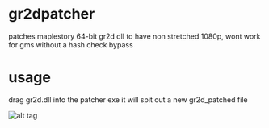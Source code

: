# gr2dpatcher
patches maplestory 64-bit gr2d dll to have non stretched 1080p, wont work for gms without a hash check bypass

# usage

drag gr2d.dll into the patcher exe it will spit out a new gr2d_patched file

![alt tag](https://i.imgur.com/qeD0koU.gif)

